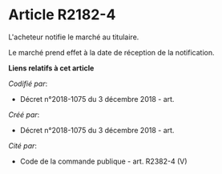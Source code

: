 # Article R2182-4

L'acheteur notifie le marché au titulaire.

Le marché prend effet à la date de réception de la notification.

**Liens relatifs à cet article**

_Codifié par_:

  - Décret n°2018-1075 du 3 décembre 2018 - art.

_Créé par_:

  - Décret n°2018-1075 du 3 décembre 2018 - art.

_Cité par_:

  - Code de la commande publique - art. R2382-4 (V)
